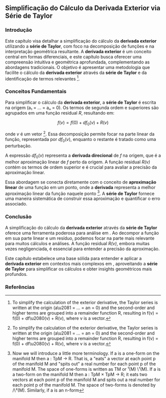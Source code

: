 ## Simplificação do Cálculo da Derivada Exterior via Série de Taylor

### Introdução
Este capítulo visa detalhar a simplificação do cálculo da **derivada exterior** utilizando a **série de Taylor**, com foco na decomposição de funções e na interpretação geométrica resultante. A **derivada exterior** é um conceito central em formas diferenciais, e este capítulo busca oferecer uma compreensão intuitiva e geométrica aprofundada, complementando as abordagens tradicionais. O objetivo é apresentar uma metodologia que facilite o cálculo da **derivada exterior** através da **série de Taylor** e da identificação de termos relevantes [^1].

### Conceitos Fundamentais
Para simplificar o cálculo da **derivada exterior**, a **série de Taylor** é escrita na origem (a₁ = ... = aₙ = 0). Os termos de segunda ordem e superiores são agrupados em uma função residual *R*, resultando em:

$$f(v) = f(0) + df_0(v) + R(v)$$

onde *v* é um vetor [^1]. Essa decomposição permite focar na parte linear da função, representada por $df_0(v)$, enquanto o restante é tratado como uma perturbação.

A expressão $df_0(v)$ representa a **derivada direcional** de *f* na origem, que é a melhor aproximação linear de *f* perto da origem.  A função residual *R(v)* contém os termos de ordem superior e é crucial para avaliar a precisão da aproximação linear.

Essa abordagem se conecta diretamente com o conceito de **aproximação linear** de uma função em um ponto, onde a **derivada** representa a melhor aproximação linear da função naquele ponto [^2].  A **série de Taylor** fornece uma maneira sistemática de construir essa aproximação e quantificar o erro associado.

### Conclusão

A simplificação do cálculo da **derivada exterior** através da **série de Taylor** oferece uma ferramenta poderosa para análise em . Ao decompor a função em sua parte linear e um resíduo, podemos focar na parte mais relevante para muitos cálculos e análises. A função residual *R(v)*, embora muitas vezes negligenciada, é essencial para entender a precisão da aproximação.

Este capítulo estabelece uma base sólida para entender e aplicar a **derivada exterior** em contextos mais complexos em , aproveitando a **série de Taylor** para simplificar os cálculos e obter insights geométricos mais profundos.

### Referências
[^1]: To simplify the calculation of the exterior derivative, the Taylor series is written at the origin (a\u2081 = ... = an = 0) and the second-order and higher terms are grouped into a remainder function R, resulting in f(v) = f(0) + df\u2080(v) + R(v), where v is a vector.

[^2]: Now we will introduce a little more terminology. If a is a one-form on the manifold M then a : TpM → R. That is, a "eats" a vector at each point p of the manifold M and "spits out" a real number for each point p of the manifold M. The space of one-forms is written as TM or ¹(M) \¹(M). If a is a two-form on the manifold M then a : TpM × TpM → R; it eats two vectors at each point p of the manifold M and spits out a real number for each point p of the manifold M. The space of two-forms is denoted by /\\²(M). Similarly, if a is an n-form

<!-- END -->